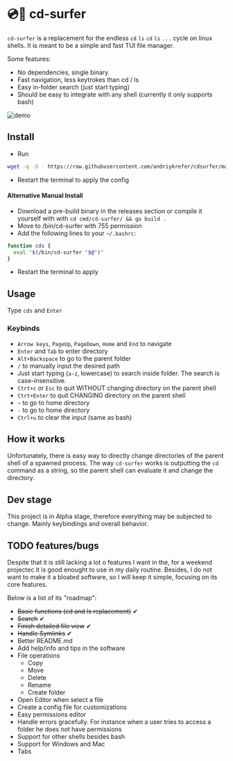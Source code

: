 
# 💿🌊 cd-surfer
`cd-surfer` is a replacement for the endless `cd` `ls` `cd` `ls` `...` cycle on linux shells. It is meant to be a simple and fast TUI file manager.

Some features:
- No dependencies, single binary
- Fast navigation, less keytrokes than cd / ls
- Easy in-folder search (just start typing)
- Should be easy to integrate with any shell (currently it only supports bash)

![demo](https://github.com/andriykrefer/cdsurfer/assets/30701181/ae4c04a7-eec2-43b8-a5f3-424616119e5c)

## Install
- Run
```bash
wget -q -O - https://raw.githubusercontent.com/andriykrefer/cdsurfer/master/install.sh | bash
```
- Restart the terminal to apply the config

#### Alternative Manual Install
- Download a pre-build binary in the releases section or compile it yourself with with `cd cmd/cd-surfer/ && go build .`
- Move to /bin/cd-surfer with 755 permission
- Add the following lines to your `~/.bashrc`:
```bash
function cds {
  eval "$(/bin/cd-surfer "$@")"
}
```
- Restart the terminal to apply

## Usage
Type `cds` and `Enter`

### Keybinds
- `Arrow keys`, `PageUp`, `PageDown`, `Home` and `End` to navigate
- `Enter` and `Tab` to enter directory
- `Alt+Backspace` to go to the parent folder
- `/` to manually input the desired path
- Just start typing (`a-z`, lowercase) to search inside folder. The search is case-insensitive.
- `Ctrt+c` or `Esc` to quit WITHOUT changing directory on the parent shell
- `Ctrt+Enter` to quit CHANGING directory on the parent shell
- `~` to go to home directory
- `-` to go to home directory
- `Ctrl+u` to clear the input (same as bash)

## How it works
Unfortunately, there is easy way to directly change directories of the parent shell of a spawned process. The way `cd-surfer` works is outputting the `cd` command as a string, so the parent shell can evaluate it and change the directory.

## Dev stage
This project is in Alpha stage, therefore everything may be subjected to change. Mainly keybindings and overall behavior.

## TODO features/bugs
Despite that it is still lacking a lot o features I want in the, for a weekend projectec it is good enought to use in my daily routine. Besides, I do not want to make it a bloated software, so I will keep it simple, focusing on its core features.

Below is a list of its "roadmap":

- ~~Basic functions (cd and ls replacement)~~ ✔
- ~~Search~~ ✔
- ~~Finish detailed file view~~ ✔
- ~~Handle Symlinks~~ ✔
- Better README.md
- Add help/info and tips in the software
- File operations
    - Copy
    - Move
    - Delete
    - Rename
    - Create folder
- Open Editor when select a file
- Create a config file for customizations
- Easy permissions editor
- Handle errors gracefully. For instance when a user tries to access a folder he does not have permissions
- Support for other shells besides bash
- Support for Windows and Mac
- Tabs
